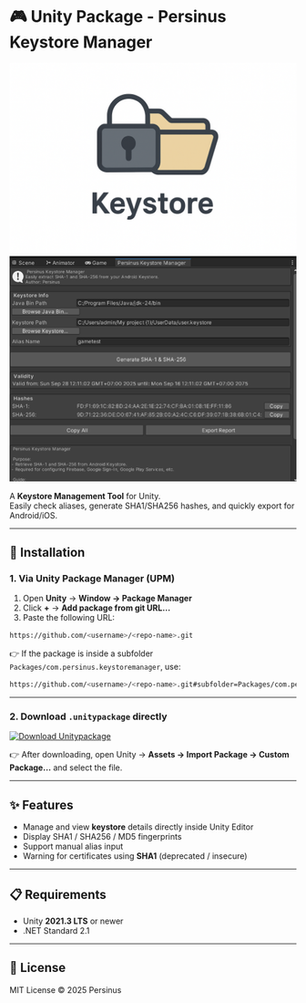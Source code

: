 # 🎮 Unity Package - Persinus Keystore Manager  
![Persinus Keystore Manager Icon](Docs/icon.png)  
![Persinus Keystore Manager Screenshot](Docs/screenshot.png)  

A **Keystore Management Tool** for Unity.  
Easily check aliases, generate SHA1/SHA256 hashes, and quickly export for Android/iOS.  

---

## 🚀 Installation  

### 1. Via Unity Package Manager (UPM)  

1. Open **Unity** → **Window → Package Manager**  
2. Click **+** → **Add package from git URL…**  
3. Paste the following URL:  

```bash
https://github.com/<username>/<repo-name>.git
```  

👉 If the package is inside a subfolder `Packages/com.persinus.keystoremanager`, use:  

```bash
https://github.com/<username>/<repo-name>.git#subfolder=Packages/com.persinus.keystoremanager
```  

---

### 2. Download `.unitypackage` directly  

<a href="https://github.com/<username>/<repo-name>/releases/latest/download/PersinusKeystoreManager.unitypackage">
  <img src="https://img.shields.io/badge/⬇️_Download_.unitypackage-blue?style=for-the-badge&logo=unity" alt="Download Unitypackage">
</a>  

👉 After downloading, open Unity → **Assets → Import Package → Custom Package…** and select the file.  

---

## ✨ Features  

- Manage and view **keystore** details directly inside Unity Editor  
- Display SHA1 / SHA256 / MD5 fingerprints  
- Support manual alias input  
- Warning for certificates using **SHA1** (deprecated / insecure)  

---

## 📋 Requirements  

- Unity **2021.3 LTS** or newer  
- .NET Standard 2.1  

---

## 📄 License  

MIT License © 2025 Persinus  
